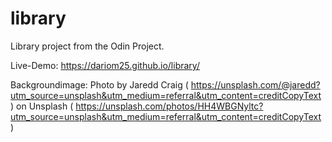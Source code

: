 # library

Library project from the Odin Project.

Live-Demo: https://dariom25.github.io/library/

Backgroundimage: Photo by Jaredd Craig ( https://unsplash.com/@jaredd?utm_source=unsplash&utm_medium=referral&utm_content=creditCopyText ) on Unsplash ( https://unsplash.com/photos/HH4WBGNyltc?utm_source=unsplash&utm_medium=referral&utm_content=creditCopyText )
